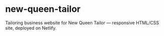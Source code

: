 # new-queen-tailor
Tailoring business website for New Queen Tailor — responsive HTML/CSS site, deployed on Netlify.
